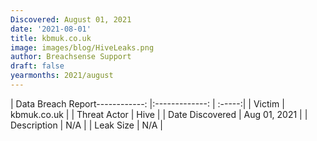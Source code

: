 ```yaml
---
Discovered: August 01, 2021
date: '2021-08-01'
title: kbmuk.co.uk
image: images/blog/HiveLeaks.png
author: Breachsense Support
draft: false
yearmonths: 2021/august
---
```


| Data Breach Report------------:   |:-------------:    | :-----:|
| Victim    | kbmuk.co.uk      | 
| Threat Actor    | Hive      | 
| Date Discovered    | Aug 01, 2021      | 
| Description    | N/A      | 
| Leak Size    | N/A      | 

